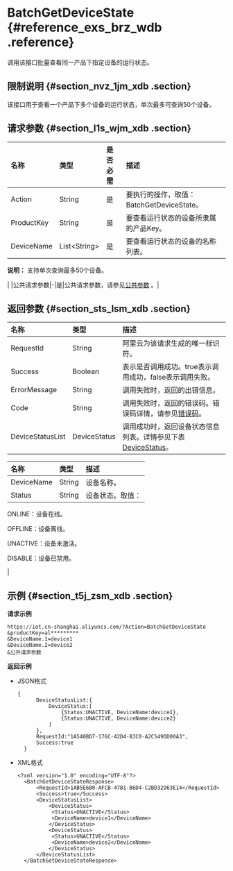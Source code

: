 # BatchGetDeviceState {#reference_exs_brz_wdb .reference}

调用该接口批量查看同一产品下指定设备的运行状态。

## 限制说明 {#section_nvz_1jm_xdb .section}

该接口用于查看一个产品下多个设备的运行状态，单次最多可查询50个设备。

## 请求参数 {#section_l1s_wjm_xdb .section}

|名称|类型|是否必需|描述|
|:-|:-|:---|:-|
|Action|String|是|要执行的操作，取值：BatchGetDeviceState。|
|ProductKey|String|是|要查看运行状态的设备所隶属的产品Key。|
|DeviceName|List<String\>|是| 要查看运行状态的设备的名称列表。

 **说明：** 支持单次查询最多50个设备。

 |
|公共请求参数|-|是|公共请求参数，请参见[公共参数](intl.zh-CN/云端开发指南/云端API参考/公共参数.md#) 。|

## 返回参数 {#section_sts_lsm_xdb .section}

|名称|类型|描述|
|:-|:-|:-|
|RequestId|String|阿里云为该请求生成的唯一标识符。|
|Success|Boolean|表示是否调用成功。true表示调用成功，false表示调用失败。|
|ErrorMessage|String|调用失败时，返回的出错信息。|
|Code|String|调用失败时，返回的错误码。错误码详情，请参见[错误码](intl.zh-CN/云端开发指南/云端API参考/错误码.md#)。|
|DeviceStatusList|DeviceStatus|调用成功时，返回设备状态信息列表。详情参见下表[DeviceStatus](#table_thn_ssm_xdb)。|

|名称|类型|描述|
|:-|:-|:-|
|DeviceName|String|设备名称。|
|Status|String| 设备状态。取值：

 ONLINE：设备在线。

 OFFLINE：设备离线。

 UNACTIVE：设备未激活。

 DISABLE：设备已禁用。

 |

## 示例 {#section_t5j_zsm_xdb .section}

**请求示例**

```
https://iot.cn-shanghai.aliyuncs.com/?Action=BatchGetDeviceState
&productKey=al*********
&DeviceName.1=device1
&DeviceName.2=device2
&公共请求参数
```

**返回示例**

-   JSON格式

    ```
    {
          DeviceStatusList:{
              DeviceStatus:[
                  {Status:UNACTIVE, DeviceName:device1},
                  {Status:UNACTIVE, DeviceName:device2}
              ]
          },
          RequestId:"1A540BD7-176C-42D4-B3C0-A2C549DD00A3",
          Success:true
      }
    ```

-   XML格式

    ```
    <?xml version="1.0" encoding="UTF-8"?> 
      <BatchGetDeviceStateResponse>
          <RequestId>1AB5E6B0-AFCB-47B1-B6D4-C2BD32D63E14</RequestId>
          <Success>true</Success>
          <DeviceStatusList>
              <DeviceStatus>
               <Status>UNACTIVE</Status>
               <DeviceName>device1</DeviceName>
              </DeviceStatus>
              <DeviceStatus>
               <Status>UNACTIVE</Status>
               <DeviceName>device2</DeviceName>
              </DeviceStatus>
          </DeviceStatusList>
      </BatchGetDeviceStateResponse>
    ```


